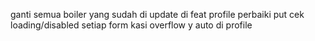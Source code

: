 ganti semua boiler yang sudah di update di feat profile
perbaiki put
cek loading/disabled setiap form
kasi overflow y auto di profile
